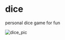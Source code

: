 # dice
personal dice game for fun

![dice_pic](https://user-images.githubusercontent.com/62232277/136404938-c2dc9035-546a-4ceb-ade4-d694c100703b.jpg)
